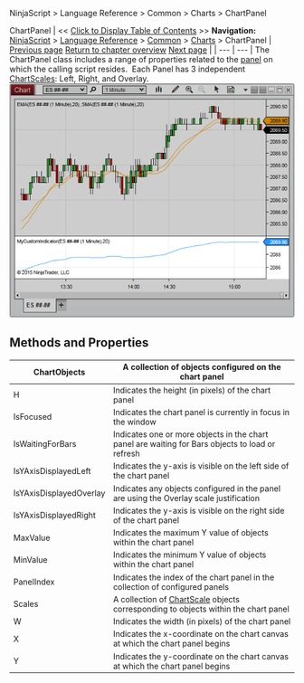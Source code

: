 ﻿
NinjaScript \> Language Reference \> Common \> Charts \> ChartPanel

ChartPanel
| \<\< [Click to Display Table of Contents](chartpanel.md) \>\> **Navigation:**     [NinjaScript](ninjascript-1.md) \> [Language Reference](language_reference_wip-1.md) \> [Common](common-1.md) \> [Charts](chart-1.md) \> ChartPanel | [Previous page](converttoverticalpixels2-1.md) [Return to chapter overview](chart-1.md) [Next page](chartobjects-1.md) |
| --- | --- |
The ChartPanel class includes a range of properties related to the [panel](chart_panels-1.md) on which the calling script resides.  Each Panel has 3 independent [ChartScales](chartscale-1.md): Left, Right, and Overlay.
 
![ChartPanel_1](chartpanel_1.png)

## Methods and Properties
| ChartObjects | A collection of objects configured on the chart panel |
| --- | --- |
| H | Indicates the height (in pixels) of the chart panel |
| IsFocused | Indicates the chart panel is currently in focus in the window |
| IsWaitingForBars | Indicates one or more objects in the chart panel are waiting for Bars objects to load or refresh |
| IsYAxisDisplayedLeft | Indicates the y\-axis is visible on the left side of the chart panel |
| IsYAxisDisplayedOverlay | Indicates any objects configured in the panel are using the Overlay scale justification |
| IsYAxisDisplayedRight | Indicates the y\-axis is visible on the right side of the chart panel |
| MaxValue | Indicates the maximum Y value of objects within the chart panel |
| MinValue | Indicates the minimum Y value of objects within the chart panel |
| PanelIndex | Indicates the index of the chart panel in the collection of configured panels |
| Scales | A collection of [ChartScale](chartscale-1.md) objects corresponding to objects within the chart panel |
| W | Indicates the width (in pixels) of the chart panel |
| X | Indicates the x\-coordinate on the chart canvas at which the chart panel begins |
| Y | Indicates the y\-coordinate on the chart canvas at which the chart panel begins |
